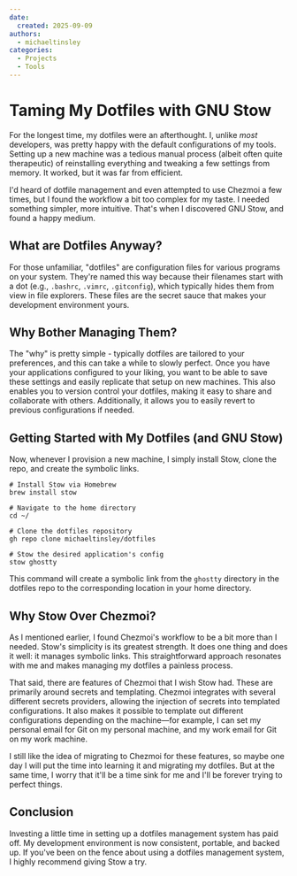 ```yaml
---
date:
  created: 2025-09-09
authors:
  - michaeltinsley
categories:
  - Projects
  - Tools
---
```


# Taming My Dotfiles with GNU Stow

For the longest time, my dotfiles were an afterthought. I, unlike _most_ developers, was pretty happy with the default configurations of my tools. Setting up a new machine was a tedious manual process (albeit often quite therapeutic) of reinstalling everything and tweaking a few settings from memory. It worked, but it was far from efficient.

I'd heard of dotfile management and even attempted to use Chezmoi a few times, but I found the workflow a bit too complex for my taste. I needed something simpler, more intuitive. That's when I discovered GNU Stow, and found a happy medium.

## What are Dotfiles Anyway?

For those unfamiliar, "dotfiles" are configuration files for various programs on your system. They're named this way because their filenames start with a dot (e.g., `.bashrc`, `.vimrc`, `.gitconfig`), which typically hides them from view in file explorers. These files are the secret sauce that makes your development environment yours.

## Why Bother Managing Them?

The "why" is pretty simple - typically dotfiles are tailored to your preferences, and this can take a while to slowly perfect. Once you have your applications configured to your liking, you want to be able to save these settings and easily replicate that setup on new machines. This also enables you to version control your dotfiles, making it easy to share and collaborate with others. Additionally, it allows you to easily revert to previous configurations if needed.

## Getting Started with My Dotfiles (and GNU Stow)

Now, whenever I provision a new machine, I simply install Stow, clone the repo, and create the symbolic links.

```shell
# Install Stow via Homebrew
brew install stow

# Navigate to the home directory
cd ~/

# Clone the dotfiles repository
gh repo clone michaeltinsley/dotfiles

# Stow the desired application's config
stow ghostty
```
This command will create a symbolic link from the `ghostty` directory in the dotfiles repo to the corresponding location in your home directory.

## Why Stow Over Chezmoi?

As I mentioned earlier, I found Chezmoi's workflow to be a bit more than I needed. Stow's simplicity is its greatest strength. It does one thing and does it well: it manages symbolic links. This straightforward approach resonates with me and makes managing my dotfiles a painless process.

That said, there are features of Chezmoi that I wish Stow had. These are primarily around secrets and templating. Chezmoi integrates with several different secrets providers, allowing the injection of secrets into templated configurations. It also makes it possible to template out different configurations depending on the machine—for example, I can set my personal email for Git on my personal machine, and my work email for Git on my work machine.

I still like the idea of migrating to Chezmoi for these features, so maybe one day I will put the time into learning it and migrating my dotfiles. But at the same time, I worry that it'll be a time sink for me and I'll be forever trying to perfect things.

## Conclusion

Investing a little time in setting up a dotfiles management system has paid off. My development environment is now consistent, portable, and backed up. If you've been on the fence about using a dotfiles management system, I highly recommend giving Stow a try.
